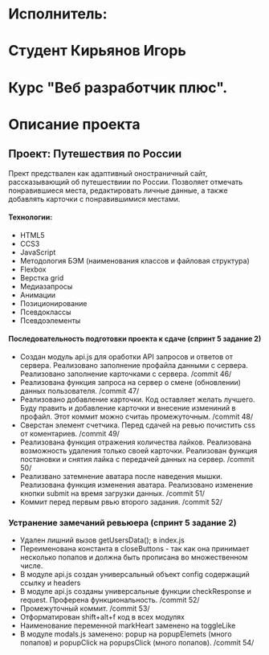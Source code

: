 # Исполнитель:
# Студент Кирьянов Игорь
# Курс "Веб разработчик плюс".

# Описание проекта
## Проект: Путешествия по России
Прект предствален как адаптивный оностраничный сайт, рассказывающий об путешествиии по России.
Позволяет отмечать понравившиеся места, редактировать личные данные, а также добавлять карточки с понравившимися местами.

#### Технологии:
* HTML5
* CCS3
* JavaScript
* Методология БЭМ (наименования классов и файловая структура)
* Flexbox
* Верстка grid
* Медиазапросы
* Анимации
* Позиционирование
* Псевдоклассы
* Псевдоэлементы

#### Последовательность подготовки проекта к сдаче (спринт 5 задание 2)
* Создан модуль api.js для оработки API запросов и ответов от сервера. Реализовано заполнение профайла данными с сервера. Реализовано заполнение карточками с сервера. /commit 46/
* Реализована функция запроса на сервер о смене (обновлении) данных пользователя. /commit 47/
* Реализовано добавление карточки. Код оставляет желать лучшего. Буду править и добавление карточки и внесение измениний в профайл. Этот коммит можно считаь промежуточным. /commit 48/
* Сверстан элемент счетчика. Перед сдачей на ревью почистить css от коментариев. /commit 49/
* Реализована функция отражения количества лайков. Реализована возможность удаления только своей карточки. Реализован функция постановки и снятия лайка с передачей данных на сервер. /commit 50/
* Реализвано затемнение аватара после наведения мышки. Реализована функция изменения аватара. Реализовано изменение кнопки submit на время загрузки данных. /commit 51/
* Коммит перед первым рвью второго задания. /commit 52/
### Устранение замечаний ревьюера (спринт 5 задание 2)
* Удален лишний вызов getUsersData(); в index.js
* Переименована константа в closeButtons - так как она принимает несколько попапов и должна быть прописана во множественном числе.
* В модуле api.js создан универсальный объект config содержащий ссылку и headers
* В модуле api.js созданы универсальные функции checkResponse и request. Проферена функциональность. /commit 52/
* Промежуточный коммит. /commit 53/
* Отформатирован shift+alt+f код в всех модулях
* Наименование переменной markHeart заменено на toggleLike
* В модуле modals.js заменено: popup на popupElemets (много попапов) и popupCliсk на popupsCliсk (много попапов). /commit 54/
